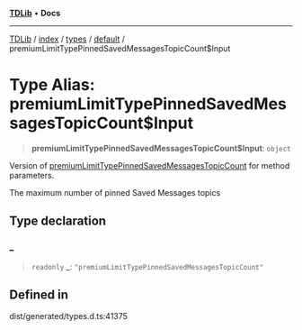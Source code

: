 [**TDLib**](../../../../../../README.md) • **Docs**

***

[TDLib](../../../../../../modules.md) / [index](../../../../../README.md) / [types](../../../README.md) / [default](../README.md) / premiumLimitTypePinnedSavedMessagesTopicCount$Input

# Type Alias: premiumLimitTypePinnedSavedMessagesTopicCount$Input

> **premiumLimitTypePinnedSavedMessagesTopicCount$Input**: `object`

Version of [premiumLimitTypePinnedSavedMessagesTopicCount](premiumLimitTypePinnedSavedMessagesTopicCount.md) for method parameters.

The maximum number of pinned Saved Messages topics

## Type declaration

### \_

> `readonly` **\_**: `"premiumLimitTypePinnedSavedMessagesTopicCount"`

## Defined in

dist/generated/types.d.ts:41375
